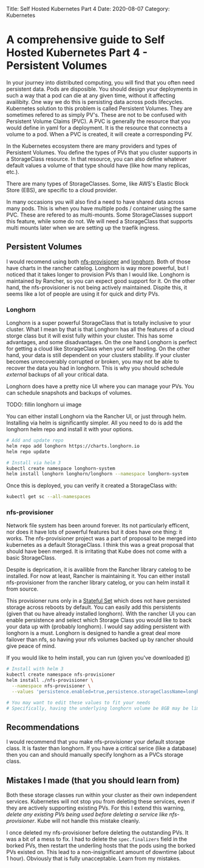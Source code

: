 Title: Self Hosted Kubernetes Part 4
Date: 2020-08-07
Category: Kubernetes

# A comprehensive guide to Self Hosted Kubernetes Part 4 - Persistent Volumes

In your journey into distributed computing, you will find that you often need persistent data. Pods are disposible. You should design your deployments in such a way that a pod can die at any given time, without it affecting availibity. One way we do this is persisting data across pods lifecycles. Kubernetes solution to this problem is called Persistent Volumes. They are sometimes refered to as simply PV's. These are not to be confused with Persistent Volume Claims (PVC). A PVC is generally the resource that you would define in yaml for a deployment. It is the resource that connects a volume to a pod. When a PVC is created, it will create a corresponding PV.

In the Kubernetes ecosystem there are many providers and types of Persistent Volumes. You define the types of PVs that you cluster supports in a StorageClass resource. In that resource, you can also define whatever default values a volume of that type should have (like how many replicas, etc.). 

There are many types of StorageClasses. Some, like AWS's Elastic Block Store (EBS), are specific to a cloud provider.

In many occasions you will also find a need to have shared data across many pods. This is when you have multiple pods / container using the same PVC. These are refered to as multi-mounts. Some StorageClasses support this feature, while some do not. We will need a StorageClass that supports multi mounts later when we are setting up the traefik ingress.


## Persistent Volumes

I would recomend using both [nfs-provisioner](https://github.com/rancher/charts/tree/master/proposed/nfs-provisioner/v0.3.0) and [longhorn](https://longhorn.io/). Both of those have charts in the rancher catelog. Longhorn is way more powerful, but I noticed that it takes longer to provision PVs than I would like. Longhorn is maintained by Rancher, so you can expect good support for it. On the other hand, the nfs-provisioner is not being actively maintained. Dispite this, it seems like a lot of people are using it for quick and dirty PVs. 

### Longhorn

Longhorn is a super powerful StorageClass that is totally inclusive to your cluster. What I mean by that is that Longhorn has all the features of a cloud storge class but it will exist fully within your cluster. This has some advantages, and some disadvantages. On the one hand Longhorn is perfect for getting a cloud like StorageClass when your self hosting. On the other hand, your data is still dependent on your clusters stability. If your cluster becomes unrecoverably corrupted or broken, you may not be able to recover the data you had in longhorn. This is why you should schedule _external_ backups of all your critical data.

Longhorn does have a pretty nice UI where you can manage your PVs. You can schedule snapshots and backups of volumes. 

TODO: fillin longhorn ui image

You can either install Longhorn via the Rancher UI, or just through helm. Installing via helm is significantly simpler. All you need to do is add the longhorn helm repo and install it with your options.

```bash
# Add and update repo
helm repo add longhorn https://charts.longhorn.io
helm repo update

# Install via helm 3
kubectl create namespace longhorn-system
helm install longhorn longhorn/longhorn --namespace longhorn-system
```

Once this is deployed, you can verify it created a StorageClass with:

```bash
kubectl get sc --all-namespaces
```

### nfs-provisioner

Network file system has been around forever. Its not particularly efficent, nor does it have lots of powerful features but it does have one thing: it works. The nfs-provisioner project was a part of proposal to be merged into kubernetes as a default StorageClass. I think this was a great proposal that should have been merged. It is irritating that Kube does not come with a basic StorageClass.

Despite is deprication, it is availible from the Rancher library catelog to be installed. For now at least, Rancher is maintaining it. You can either install nfs-provisioner from the rancher library catelog, or you can helm install it from source.

This provisioner runs only in a [Stateful Set](https://kubernetes.io/docs/concepts/workloads/controllers/statefulset/) which does not have persisted storage across reboots by default. You can easily add this persistents (given that ou have already installed longhorn). With the rancher UI you can enable persistence and select which Storage Class you would like to back your data up with (probably longhorn). I would say adding persistent with longhorn is a must. Longhorn is designed to handle a great deal more failover than nfs, so having your nfs volumes backed up by rancher should give peace of mind.

If you would like to helm install, you can run (given you've downloaded [it](/files/self-hosted-kubernetes/nfs-provisioner.tgz))

```bash
# Install with helm 3
kubectl create namespace nfs-provisioner
helm install ./nfs-provisioner \
  --namespace nfs-provisioner \
  --values 'persistence.enabled=true,persistence.storageClassName=longhorn,persistence.size=8Gi'

# You may want to edit these values to fit your needs
# Specifically, having the underlying longhorn volume be 8GB may be limiting for your needs
```


## Recommendations

I would recommend that you make nfs-provisioner your default storage class. It is faster than longhorn. If you have a critical serice (like a database) then you can and should manually specify longhorn as a PVCs storage class.

## Mistakes I made (that you should learn from)

Both these storage classes run within your cluster as their own independent services. Kubernetes will not stop you from deleting these services, even if they are actively supporting existing PVs. For this I extend this warning, _delete any existing PVs being used before deleting a service like nfs-provisioner_. Kube will not handle this mistake cleanly. 

I once deleted my nfs-provisioner before deleting the outstanding PVs. It was a bit of a mess to fix. I had to delete the `spec.finalizers` field in the borked PVs, then restart the underling hosts that the pods using the borked PVs existed on. This lead to a non-insignificant amount of downtime (about 1 hour). Obviously that is fully unacceptable. Learn from my mistakes.

